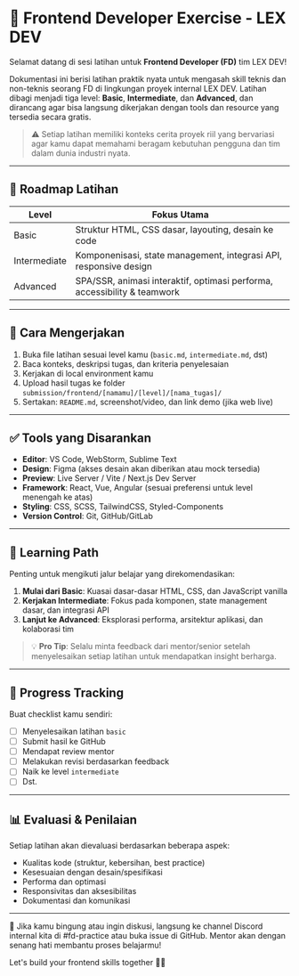 # 🎨 Frontend Developer Exercise - LEX DEV

Selamat datang di sesi latihan untuk **Frontend Developer (FD)** tim LEX DEV!

Dokumentasi ini berisi latihan praktik nyata untuk mengasah skill teknis dan non-teknis seorang FD di lingkungan proyek internal LEX DEV. Latihan dibagi menjadi tiga level: **Basic**, **Intermediate**, dan **Advanced**, dan dirancang agar bisa langsung dikerjakan dengan tools dan resource yang tersedia secara gratis.

> ⚠️ Setiap latihan memiliki konteks cerita proyek riil yang bervariasi agar kamu dapat memahami beragam kebutuhan pengguna dan tim dalam dunia industri nyata.

---

## 🧭 Roadmap Latihan

| Level         | Fokus Utama                                   |
|---------------|-----------------------------------------------|
| Basic         | Struktur HTML, CSS dasar, layouting, desain ke code |
| Intermediate  | Komponenisasi, state management, integrasi API, responsive design |
| Advanced      | SPA/SSR, animasi interaktif, optimasi performa, accessibility & teamwork |


---

## 📌 Cara Mengerjakan

1. Buka file latihan sesuai level kamu (`basic.md`, `intermediate.md`, dst)
2. Baca konteks, deskripsi tugas, dan kriteria penyelesaian
3. Kerjakan di local environment kamu
4. Upload hasil tugas ke folder `submission/frontend/[namamu]/[level]/[nama_tugas]/`
5. Sertakan: `README.md`, screenshot/video, dan link demo (jika web live)

---

## ✅ Tools yang Disarankan

- **Editor**: VS Code, WebStorm, Sublime Text
- **Design**: Figma (akses desain akan diberikan atau mock tersedia)
- **Preview**: Live Server / Vite / Next.js Dev Server
- **Framework**: React, Vue, Angular (sesuai preferensi untuk level menengah ke atas)
- **Styling**: CSS, SCSS, TailwindCSS, Styled-Components
- **Version Control**: Git, GitHub/GitLab

---

## 🌱 Learning Path

Penting untuk mengikuti jalur belajar yang direkomendasikan:

1. **Mulai dari Basic**: Kuasai dasar-dasar HTML, CSS, dan JavaScript vanilla
2. **Kerjakan Intermediate**: Fokus pada komponen, state management dasar, dan integrasi API
3. **Lanjut ke Advanced**: Eksplorasi performa, arsitektur aplikasi, dan kolaborasi tim

> 💡 **Pro Tip**: Selalu minta feedback dari mentor/senior setelah menyelesaikan setiap latihan untuk mendapatkan insight berharga.

---

## 🧪 Progress Tracking

Buat checklist kamu sendiri:
- [ ] Menyelesaikan latihan `basic`
- [ ] Submit hasil ke GitHub
- [ ] Mendapat review mentor
- [ ] Melakukan revisi berdasarkan feedback
- [ ] Naik ke level `intermediate`
- [ ] Dst.

---

## 📊 Evaluasi & Penilaian

Setiap latihan akan dievaluasi berdasarkan beberapa aspek:
- Kualitas kode (struktur, kebersihan, best practice)
- Kesesuaian dengan desain/spesifikasi
- Performa dan optimasi
- Responsivitas dan aksesibilitas
- Dokumentasi dan komunikasi

---

💬 Jika kamu bingung atau ingin diskusi, langsung ke channel Discord internal kita di #fd-practice atau buka issue di GitHub. Mentor akan dengan senang hati membantu proses belajarmu!

Let's build your frontend skills together 💪🔥
